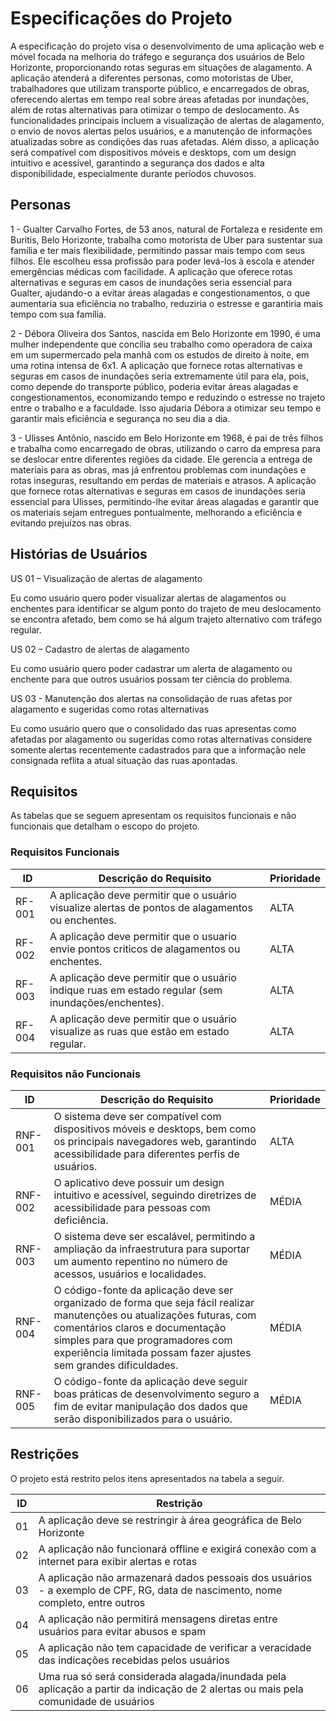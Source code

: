 # Especificações do Projeto

A especificação do projeto visa o desenvolvimento de uma aplicação web e móvel focada na melhoria do tráfego e segurança dos usuários de Belo Horizonte, proporcionando rotas seguras em situações de alagamento. A aplicação atenderá a diferentes personas, como motoristas de Uber, trabalhadores que utilizam transporte público, e encarregados de obras, oferecendo alertas em tempo real sobre áreas afetadas por inundações, além de rotas alternativas para otimizar o tempo de deslocamento. As funcionalidades principais incluem a visualização de alertas de alagamento, o envio de novos alertas pelos usuários, e a manutenção de informações atualizadas sobre as condições das ruas afetadas. Além disso, a aplicação será compatível com dispositivos móveis e desktops, com um design intuitivo e acessível, garantindo a segurança dos dados e alta disponibilidade, especialmente durante períodos chuvosos. 

## Personas

1 - Gualter Carvalho Fortes, de 53 anos, natural de Fortaleza e residente em Buritis, Belo Horizonte, trabalha como motorista de Uber para sustentar sua família e ter mais flexibilidade, permitindo passar mais tempo com seus filhos. Ele escolheu essa profissão para poder levá-los à escola e atender emergências médicas com facilidade. A aplicação que oferece rotas alternativas e seguras em casos de inundações seria essencial para Gualter, ajudando-o a evitar áreas alagadas e congestionamentos, o que aumentaria sua eficiência no trabalho, reduziria o estresse e garantiria mais tempo com sua família.

2 - Débora Oliveira dos Santos, nascida em Belo Horizonte em 1990, é uma mulher independente que concilia seu trabalho como operadora de caixa em um supermercado pela manhã com os estudos de direito à noite, em uma rotina intensa de 6x1. A aplicação que fornece rotas alternativas e seguras em casos de inundações seria extremamente útil para ela, pois, como depende do transporte público, poderia evitar áreas alagadas e congestionamentos, economizando tempo e reduzindo o estresse no trajeto entre o trabalho e a faculdade. Isso ajudaria Débora a otimizar seu tempo e garantir mais eficiência e segurança no seu dia a dia.

3 - Ulisses Antônio, nascido em Belo Horizonte em 1968, é pai de três filhos e trabalha como encarregado de obras, utilizando o carro da empresa para se deslocar entre diferentes regiões da cidade. Ele gerencia a entrega de materiais para as obras, mas já enfrentou problemas com inundações e rotas inseguras, resultando em perdas de materiais e atrasos. A aplicação que fornece rotas alternativas e seguras em casos de inundações seria essencial para Ulisses, permitindo-lhe evitar áreas alagadas e garantir que os materiais sejam entregues pontualmente, melhorando a eficiência e evitando prejuízos nas obras.


## Histórias de Usuários

US 01 – Visualização de alertas de alagamento

Eu como usuário quero poder visualizar alertas de alagamentos ou enchentes para identificar se algum ponto do trajeto de meu deslocamento se encontra afetado, bem como se há algum trajeto alternativo com tráfego regular.

US 02 – Cadastro de alertas de alagamento

Eu como usuário quero poder cadastrar um alerta de alagamento ou enchente para que outros usuários possam ter ciência do problema.

US 03 - Manutenção dos alertas na consolidação de ruas afetas por alagamento e sugeridas como rotas alternativas

Eu como usuário quero que o consolidado das ruas apresentas como afetadas por alagamento ou sugeridas como rotas alternativas considere somente alertas recentemente cadastrados para que a informação nele consignada reflita a atual situação das ruas apontadas.

## Requisitos

As tabelas que se seguem apresentam os requisitos funcionais e não funcionais que detalham o escopo do projeto.

### Requisitos Funcionais

|ID    | Descrição do Requisito  | Prioridade | 
|------|-----------------------------------------|----| 
|RF-001| A aplicação deve permitir que o usuário visualize alertas de pontos de alagamentos ou enchentes. | ALTA |  
|RF-002| A aplicação deve permitir que o usuario envie pontos criticos de alagamentos ou enchentes. | ALTA | 
|RF-003| A aplicação deve permitir que o usuário indique ruas em estado regular (sem inundações/enchentes). | ALTA |
|RF-004| A aplicação deve permitir que o usuário visualize as ruas que estão em estado regular. | ALTA | 

### Requisitos não Funcionais

|ID     | Descrição do Requisito  |Prioridade |
|-------|-------------------------|----|
|RNF-001|O sistema deve ser compatível com dispositivos móveis e desktops, bem como os principais navegadores web, garantindo acessibilidade para diferentes perfis de usuários.| ALTA | 
|RNF-002|O aplicativo deve possuir um design intuitivo e acessível, seguindo diretrizes de acessibilidade para pessoas com deficiência. | MÉDIA |
|RNF-003|O sistema deve ser escalável, permitindo a ampliação da infraestrutura para suportar um aumento repentino no número de acessos, usuários e localidades. | MÉDIA |
|RNF-004|O código-fonte da aplicação deve ser organizado de forma que seja fácil realizar manutenções ou atualizações futuras, com comentários claros e documentação simples para que programadores com experiência limitada possam fazer ajustes sem grandes dificuldades. | MÉDIA |
|RNF-005|O código-fonte da aplicação deve seguir boas práticas de desenvolvimento seguro a fim de evitar manipulação dos dados que serão disponibilizados para o usuário. | MÉDIA |

## Restrições

O projeto está restrito pelos itens apresentados na tabela a seguir.

|ID| Restrição                                             |
|--|-------------------------------------------------------|
|01| A aplicação deve se restringir à área geográfica de Belo Horizonte |
|02| A aplicação não funcionará offline e exigirá conexão com a internet para exibir alertas e rotas |
|03| A aplicação não armazenará dados pessoais dos usuários - a exemplo de CPF, RG, data de nascimento, nome completo, entre outros |
|04| A aplicação não permitirá mensagens diretas entre usuários para evitar abusos e spam |
|05| A aplicação não tem capacidade de verificar a veracidade das indicações recebidas pelos usuários | 
|06| Uma rua só será considerada alagada/inundada pela aplicação a partir da indicação de 2 alertas ou mais pela comunidade de usuários | 
